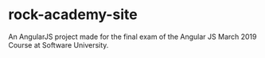 # rock-academy-site
An AngularJS project made for the final exam of the Angular JS March 2019 Course at Software University.
